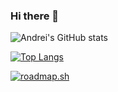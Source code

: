 ### Hi there 👋

<!--
**zhidelev/zhidelev** is a ✨ _special_ ✨ repository because its `README.md` (this file) appears on your GitHub profile.

Here are some ideas to get you started:

- 🔭 I’m currently working on ...
- 🌱 I’m currently learning ...
- 👯 I’m looking to collaborate on ...
- 🤔 I’m looking for help with ...
- 💬 Ask me about ...
- 📫 How to reach me: ...
- 😄 Pronouns: ...
- ⚡ Fun fact: ...
-->


![Andrei's GitHub stats](https://github-readme-stats.vercel.app/api?username=zhidelev&show_icons=true&theme=radical)

[![Top Langs](https://github-readme-stats.vercel.app/api/top-langs/?username=zhidelev&theme=radical)](https://github.com/anuraghazra/github-readme-stats)

[![roadmap.sh](https://api.roadmap.sh/v1-badge/tall/648e0b11779070ae62488cd0?variant=dark)](https://roadmap.sh)
